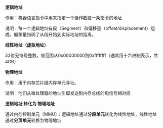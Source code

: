**逻辑地址**

作用：机器语言指令中用来指定一个操作数或一条指令的地址

说明：每一个逻辑地址有段（Segment）和偏移量（offset/displacement）组成。偏移量指明了从段开始到实际地址的距离。

**线性地址（虚拟地址）**

32位无符号整数，值范围从0x00000000到0xffffffff（通常用十六进制表示，共4GB）

**物理地址**

作用：用于内存芯片级内存单元寻址。

说明：他们从微处理器的地址引脚发送到内存总线的电信号相对应

**逻辑地址 转化为 物理地址**

通过内存控制单元（MMU）：逻辑地址通过**分段单元**转化为线性地址，线性地址通过**分页单元**转换为物理地址